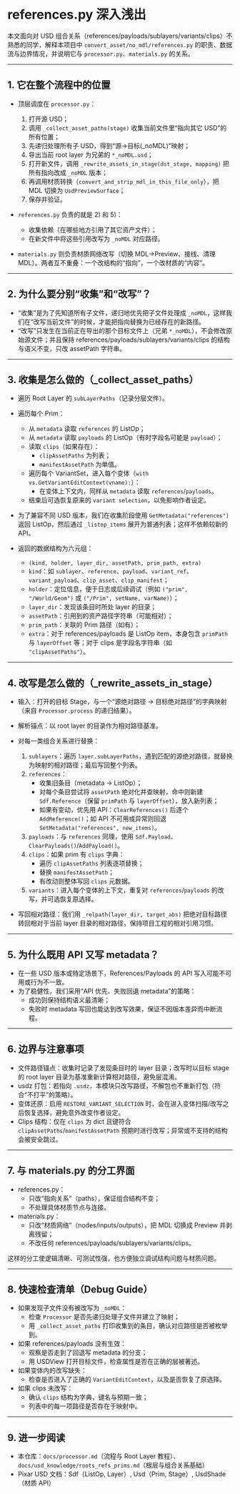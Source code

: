 # references.py 深入浅出

本文面向对 USD 组合关系（references/payloads/sublayers/variants/clips）不熟悉的同学，解释本项目中 `convert_asset/no_mdl/references.py` 的职责、数据流与边界情况，并说明它与 `processor.py`、`materials.py` 的关系。

---

## 1. 它在整个流程中的位置

- 顶层调度在 `processor.py`：
  1) 打开源 USD；
  2) 调用 `_collect_asset_paths(stage)` 收集当前文件里“指向其它 USD”的所有位置；
  3) 先递归处理所有子 USD，得到“源→目标(_noMDL)”映射；
  4) 导出当前 root layer 为兄弟的 `*_noMDL.usd`；
  5) 打开新文件，调用 `_rewrite_assets_in_stage(dst_stage, mapping)` 把所有指向改成 `_noMDL` 版本；
  6) 再调用材质转换（`convert_and_strip_mdl_in_this_file_only`），把 MDL 切换为 `UsdPreviewSurface`；
  7) 保存并验证。

- `references.py` 负责的就是 2) 和 5)：
  - 收集依赖（在哪些地方引用了其它资产文件）；
  - 在新文件中将这些引用改写为 `_noMDL` 对应路径。

- `materials.py` 则负责材质网络改写（切换 MDL→Preview、接线、清理 MDL）。两者互不重叠：一个改结构的“指向”，一个改材质的“内容”。

---

## 2. 为什么要分别“收集”和“改写”？

- “收集”是为了先知道所有子文件，递归地优先把子文件处理成 `_noMDL`，这样我们在“改写当前文件”的时候，才能把指向替换为已经存在的新路径。
- “改写”只发生在当前正在导出的那个目标文件上（兄弟 `*_noMDL`），不会修改原始源文件；并且保持 references/payloads/sublayers/variants/clips 的结构与语义不变，只改 assetPath 字符串。

---

## 3. 收集是怎么做的（_collect_asset_paths）

- 遍历 Root Layer 的 `subLayerPaths`（记录分层文件）。
- 遍历每个 Prim：
  - 从 `metadata` 读取 `references` 的 ListOp；
  - 从 `metadata` 读取 `payloads` 的 ListOp（有时字段名可能是 `payload`）；
  - 读取 `clips`（如果存在）：
    - `clipAssetPaths` 为列表；
    - `manifestAssetPath` 为单值。
  - 遍历每个 VariantSet，进入每个变体（`with vs.GetVariantEditContext(vname):`）：
    - 在变体上下文内，同样从 `metadata` 读取 `references`/`payloads`。
  - 结束后可选恢复原来的 `variant selection`，以免影响作者设定。

- 为了兼容不同 USD 版本，我们在收集阶段使用 `GetMetadata("references")` 返回 ListOp，然后通过 `_listop_items` 展开为普通列表；这样不依赖较新的 API。

- 返回的数据结构为六元组：
  - `(kind, holder, layer_dir, assetPath, prim_path, extra)`
  - `kind`：如 `sublayer`、`reference`、`payload`、`variant_ref`、`variant_payload`、`clip_asset`、`clip_manifest`；
  - `holder`：定位信息，便于日志或后续调试（例如 `("prim", "/World/Geom")` 或 `("/Prim", setName, varName)`）；
  - `layer_dir`：发现该条目时所处 layer 的目录；
  - `assetPath`：引用到的资产路径字符串（可能相对）；
  - `prim_path`：关联的 Prim 路径（如有）；
  - `extra`：对于 references/payloads 是 ListOp item，本身包含 `primPath` 与 `layerOffset` 等；对于 clips 是字段名字符串（如 `"clipAssetPaths"`）。

---

## 4. 改写是怎么做的（_rewrite_assets_in_stage）

- 输入：打开的目标 Stage，与一个“源绝对路径 → 目标绝对路径”的字典映射（来自 `Processor.process` 的递归结果）。
- 解析锚点：以 root layer 的目录作为相对路径基准。
- 对每一类组合关系进行替换：
  1) `sublayers`：遍历 `layer.subLayerPaths`，遇到匹配的源绝对路径，就替换为映射的相对路径；最后写回整个列表。
  2) `references`：
     - 收集旧条目（metadata → ListOp）；
     - 对每个条目尝试将 `assetPath` 绝对化并查映射，命中则新建 `Sdf.Reference`（保留 `primPath` 与 `layerOffset`），放入新列表；
     - 如果有变动，优先用 API：`ClearReferences()` 后逐个 `AddReference()`；如 API 不可用或异常则回退 `SetMetadata("references", new_items)`。
  3) `payloads`：与 `references` 同理，使用 `Sdf.Payload`、`ClearPayloads()`/`AddPayload()`。
  4) `clips`：如果 prim 有 `clips` 字典：
     - 遍历 `clipAssetPaths` 列表逐项替换；
     - 替换 `manifestAssetPath`；
     - 有改动则整体写回 `clips` 元数据。
  5) `variants`：进入每个变体的上下文，重复对 `references`/`payloads` 的改写，并可选恢复原选择。

- 写回相对路径：我们用 `_relpath(layer_dir, target_abs)` 把绝对目标路径转回相对于当前 layer 目录的相对路径，保持项目工程的相对引用习惯。

---

## 5. 为什么既用 API 又写 metadata？

- 在一些 USD 版本或特定场景下，References/Payloads 的 API 写入可能不可用或行为不一致。
- 为了稳健性，我们采用“API 优先、失败回退 metadata”的策略：
  - 成功则保持结构语义最清晰；
  - 失败时 metadata 写回也能达到改写效果，保证不因版本差异而中断流程。

---

## 6. 边界与注意事项

- 文件路径锚点：收集时记录了发现条目时的 layer 目录；改写时以目标 stage 的 root layer 目录为基准重新计算相对路径，避免层混淆。
- usdz 打包：若指向 `.usdz`，本模块只改写路径，不解包也不重新打包（符合“不打平”的策略）。
- 变体还原：启用 `RESTORE_VARIANT_SELECTION` 时，会在进入变体扫描/改写之后恢复选择，避免意外改变作者设定。
- Clips 结构：仅在 `clips` 为 dict 且键符合 `clipAssetPaths`/`manifestAssetPath` 预期时进行改写；异常或不支持的结构会被安全跳过。

---

## 7. 与 materials.py 的分工界面

- references.py：
  - 只改“指向关系”（paths），保证组合结构不变；
  - 不处理具体材质节点与连接。
- materials.py：
  - 只改“材质网络”（nodes/inputs/outputs），把 MDL 切换成 Preview 并剥离残留；
  - 不改任何 references/payloads/sublayers/variants/clips。

这样的分工使逻辑清晰、可测试性强，也方便独立调试结构问题与材质问题。

---

## 8. 快速检查清单（Debug Guide）

- 如果发现子文件没有被改写为 `_noMDL`：
  - 检查 `Processor` 是否先递归处理子文件并建立了映射；
  - 用 `_collect_asset_paths` 打印收集到的条目，确认对应路径是否被枚举到。
- 如果 references/payloads 没有生效：
  - 观察是否走到了回退写 metadata 的分支；
  - 用 USDView 打开目标文件，检查属性是否在正确的层被著述。
- 如果变体内的改写缺失：
  - 检查是否进入了正确的 `VariantEditContext`，以及是否恢复了原选择。
- 如果 clips 未改写：
  - 确认 `clips` 结构为字典，键名与预期一致；
  - 列表中的每一项路径是否存在于映射中。

---

## 9. 进一步阅读

- 本仓库：`docs/processor.md`（流程与 Root Layer 教程）、`docs/usd_knowledge/roots_refs_prims.md`（根层与组合关系基础）
- Pixar USD 文档：Sdf（ListOp, Layer）, Usd（Prim, Stage）, UsdShade（材质 API）
